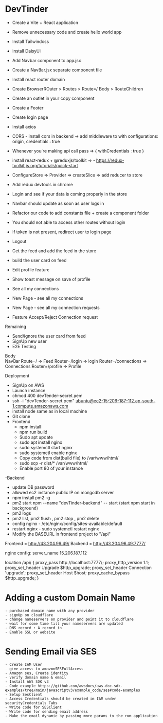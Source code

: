 # DevTinder


- Create a Vite + React application
- Remove unnecessary code and create hello world app
- Install Tailwindcss
- Install DaisyUi 
- Add Navbar component to app.jsx
- Create a NavBar.jsx separate component file
- Install react router domain
- Create BrowserROuter > Routes > Route=/ Body > RouteChildren
- Create an outlet in your copy component
- Create a Footer
- Create login page
- Install axios
- CORS - install cors in backend -> add middleware to with configurations: origin, credentials : true
- Whenever you're making api call pass => { withCredentials : true }
- install react-redux + @reduxjs/toolkit => - https://redux-toolkit.js.org/tutorials/quick-start
- ConfigureStore => Provider => createSlice => add reducer to store
- Add redux devtools in chrome
- Login and see if your data is coming properly in the store
- Navbar should update as soon as user logs in
- Refactor our code to add constants file + create a component folder

- You should not able to access other routes without login
- If token is not present, redirect user to login page
- Logout
- Get the feed and add the feed in the store
- build the user card on feed
- Edit profile feature
- Show toast message on save of profile
- See all my connections
- New Page - see all my connections
- New Page - see all my connection requests
- Feature Accept/Reject Connection request

Remaining 
- Send/ignore the user card from feed
- SignUp new user
- E2E  Testing

Body    
    NavBar
    Route=/ => Feed
    Router=/login => login
    Router=/connections => Connections
    Router=/profile => Profile



Deployment

- SignUp on AWS
- Launch instance
- chmod 400 devTender-secret.pem
- ssh -i "devTender-secret.pem" ubuntu@ec2-15-206-187-112.ap-south-1.compute.amazonaws.com
- install node same as in local machine
- Git clone
- Frontend
  - npm install 
  - npm run build
  - Sudo apt update
  - sudo apt install nginx
  - sudo systemctl start nginx
  - sudo systemctl enable nginx
  - Copy code from dist(build file) to /var/www/html/ 
  - sudo scp -r dist/* /var/www/html/
  - Enable port 80 of your instance

-Backend
- update DB password
- allowed ec2 instance public IP on mongodb server 
- npm install pm2 -g
- pm2 start npm --name "devTinder-backend" -- start   (start npm start in background)
- pm2 logs
- pm2 list, pm2 flush <name>, pm2 stop <name>, pm2 delete <name>
- config nginx - /etc/nginx/config/sites-available/default
- restart nginx - sudo systemctl restart nginx
- Modify the BASEURL in frontend project to "/api"

Frontend = http://43.204.96.49/
Backend = http://43.204.96.49:7777/


nginx config: 
server_name 15.206.187.112

location /api/ {
        proxy_pass http://localhost:7777/;
        proxy_http_version 1.1;
        proxy_set_header Upgrade $http_upgrade;
        proxy_set_header Connection 'upgrade';
        proxy_set_header Host $host;
        proxy_cache_bypass $http_upgrade;
    }



# Adding a custom Domain Name

    - purchased domain name with any provider
    - signUp on cloudflare
    - change nameservers on provider and point it to cloudflare
    - wait for some time till your nameservers are updated
    - DNS record : A record in 
    - Enable SSL or website

# Sending Email via SES
    - Create IAM User
    - give access to amazonSESFullAccess
    - Amazon ses, Create identity 
    - verify domain name & email
    - Install AWS SDK v3
    - Code example https://github.com/awsdocs/aws-doc-sdk-examples/tree/main/javascriptv3/example_code/ses#code-examples
    - Setup SesClient
    - Access Credentials should be created in IAM under securityCredentials Tabs
    - Write code for SESClient
    - Write code for sending email address
    - Make the email dynamic by passing more params to the run application